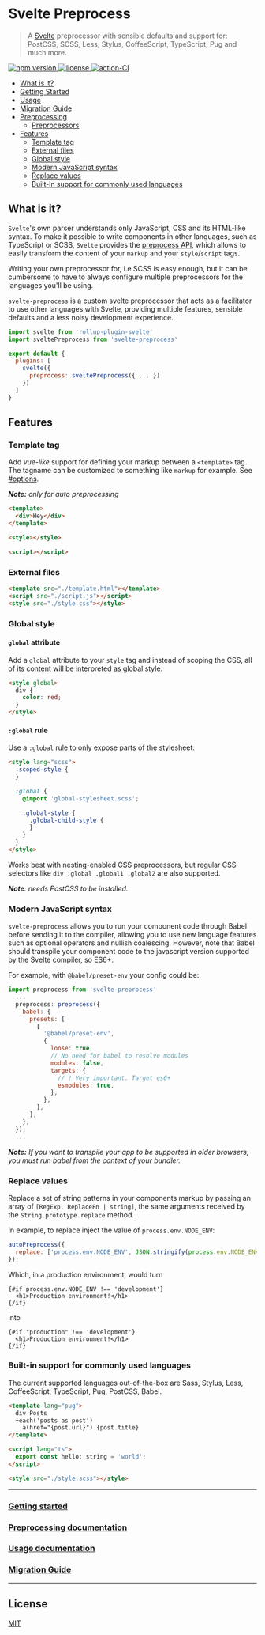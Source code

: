# Svelte Preprocess

> A [Svelte](https://svelte.dev) preprocessor with sensible defaults and support for: PostCSS, SCSS, Less, Stylus, CoffeeScript, TypeScript, Pug and much more.

<p>
  <a href="https://www.npmjs.com/package/svelte-preprocess">
    <img src="https://img.shields.io/npm/v/svelte-preprocess.svg" alt="npm version">
  </a>

  <a href="https://github.com/sveltejs/svelte-preprocess/blob/master/LICENSE">
    <img src="https://img.shields.io/npm/l/svelte-preprocess.svg" alt="license">
  </a>

  <a href="https://github.com/sveltejs/svelte-preprocess/actions?query=workflow%3ACI">
    <img src="https://github.com/sveltejs/svelte-preprocess/workflows/CI/badge.svg" alt="action-CI">
  </a>
</p>

- [What is it?](#what-is-it)
- [Getting Started](docs/getting-started.md)
- [Usage](docs/usage.md)
- [Migration Guide](docs/migration-guide.md)
- [Preprocessing](docs/preprocessing.md)
  - [Preprocessors](docs/preprocessing.md#preprocessors)
- [Features](#features)
  - [Template tag](#template-tag)
  - [External files](#external-files)
  - [Global style](#global-style)
  - [Modern JavaScript syntax](#modern-javascript-syntax)
  - [Replace values](#replace-values)
  - [Built-in support for commonly used languages](#built-in-support-for-commonly-used-languages)

## What is it?

`Svelte`'s own parser understands only JavaScript, CSS and its HTML-like syntax. To make it possible to write components in other languages, such as TypeScript or SCSS, `Svelte` provides the [preprocess API](https://svelte.dev/docs#svelte_preprocess), which allows to easily transform the content of your `markup` and your `style`/`script` tags.

Writing your own preprocessor for, i.e SCSS is easy enough, but it can be cumbersome to have to always configure multiple preprocessors for the languages you'll be using.

`svelte-preprocess` is a custom svelte preprocessor that acts as a facilitator to use other languages with Svelte, providing multiple features, sensible defaults and a less noisy development experience.

```js
import svelte from 'rollup-plugin-svelte'
import sveltePreprocess from 'svelte-preprocess'

export default {
  plugins: [
    svelte({
      preprocess: sveltePreprocess({ ... })
    })
  ]
}
```

## Features

### Template tag

Add _vue-like_ support for defining your markup between a `<template>` tag. The tagname can be customized to something like `markup` for example. See [#options](#options).

_**Note:** only for auto preprocessing_

```html
<template>
  <div>Hey</div>
</template>

<style></style>

<script></script>
```

### External files

```html
<template src="./template.html"></template>
<script src="./script.js"></script>
<style src="./style.css"></style>
```

### Global style

#### `global` attribute

Add a `global` attribute to your `style` tag and instead of scoping the CSS, all of its content will be interpreted as global style.

```html
<style global>
  div {
    color: red;
  }
</style>
```

#### `:global` rule

Use a `:global` rule to only expose parts of the stylesheet:

```html
<style lang="scss">
  .scoped-style {
  }

  :global {
    @import 'global-stylesheet.scss';

    .global-style {
      .global-child-style {
      }
    }
  }
</style>
```

Works best with nesting-enabled CSS preprocessors, but regular CSS selectors like `div :global .global1 .global2` are also supported.

_**Note**: needs PostCSS to be installed._

### Modern JavaScript syntax

`svelte-preprocess` allows you to run your component code through Babel before sending it to the compiler, allowing you to use new language features such as optional operators and nullish coalescing. However, note that Babel should transpile your component code to the javascript version supported by the Svelte compiler, so ES6+.

For example, with `@babel/preset-env` your config could be:

```js
import preprocess from 'svelte-preprocess'
  ...
  preprocess: preprocess({
    babel: {
      presets: [
        [
          '@babel/preset-env',
          {
            loose: true,
            // No need for babel to resolve modules
            modules: false,
            targets: {
              // ! Very important. Target es6+
              esmodules: true,
            },
          },
        ],
      ],
    },
  });
  ...
```

_**Note:** If you want to transpile your app to be supported in older browsers, you must run babel from the context of your bundler._

### Replace values

Replace a set of string patterns in your components markup by passing an array of `[RegExp, ReplaceFn | string]`, the same arguments received by the `String.prototype.replace` method.

In example, to replace inject the value of `process.env.NODE_ENV`:

```js
autoPreprocess({
  replace: ['process.env.NODE_ENV', JSON.stringify(process.env.NODE_ENV)],
});
```

Which, in a production environment, would turn

```svelte
{#if process.env.NODE_ENV !== 'development'}
  <h1>Production environment!</h1>
{/if}
```

into

```svelte
{#if "production" !== 'development'}
  <h1>Production environment!</h1>
{/if}
```

### Built-in support for commonly used languages

The current supported languages out-of-the-box are Sass, Stylus, Less, CoffeeScript, TypeScript, Pug, PostCSS, Babel.

```html
<template lang="pug">
  div Posts
  +each('posts as post')
    a(href="{post.url}") {post.title}
</template>

<script lang="ts">
  export const hello: string = 'world';
</script>

<style src="./style.scss"></style>
```

---

### [Getting started](/docs/getting-started.md)

### [Preprocessing documentation](/docs/preprocessing.md)

### [Usage documentation](/docs/usage.md)

### [Migration Guide](/docs/migration-guide.md)

---

## License

[MIT](LICENSE)
